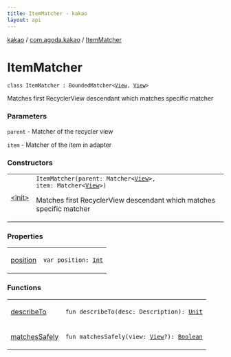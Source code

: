 ```yaml
---
title: ItemMatcher - kakao
layout: api
---
```


<div class='api-docs-breadcrumbs'><a href="../../index.html">kakao</a> / <a href="../index.html">com.agoda.kakao</a> / <a href=".">ItemMatcher</a></div>

# ItemMatcher

<div class="signature"><code><span class="keyword">class </span><span class="identifier">ItemMatcher</span>&nbsp;<span class="symbol">:</span>&nbsp;<span class="identifier">BoundedMatcher</span><span class="symbol">&lt;</span><a href="https://developer.android.com/reference/android/view/View.html"><span class="identifier">View</span></a><span class="symbol">,</span>&nbsp;<a href="https://developer.android.com/reference/android/view/View.html"><span class="identifier">View</span></a><span class="symbol">&gt;</span></code></div>

Matches first RecyclerView descendant which matches specific matcher

### Parameters

<code>parent</code> - Matcher of the recycler view

<code>item</code> - Matcher of the item in adapter

### Constructors

<table class="api-docs-table">
<tbody>
<tr>
<td markdown="1">

<a href="-init-.html">&lt;init&gt;</a>


</td>
<td markdown="1">
<div class="signature"><code><span class="identifier">ItemMatcher</span><span class="symbol">(</span><span class="parameterName" id="com.agoda.kakao.ItemMatcher$<init>(org.hamcrest.Matcher((android.view.View)), org.hamcrest.Matcher((android.view.View)))/parent">parent</span><span class="symbol">:</span>&nbsp;<span class="identifier">Matcher</span><span class="symbol">&lt;</span><a href="https://developer.android.com/reference/android/view/View.html"><span class="identifier">View</span></a><span class="symbol">&gt;</span><span class="symbol">, </span><span class="parameterName" id="com.agoda.kakao.ItemMatcher$<init>(org.hamcrest.Matcher((android.view.View)), org.hamcrest.Matcher((android.view.View)))/item">item</span><span class="symbol">:</span>&nbsp;<span class="identifier">Matcher</span><span class="symbol">&lt;</span><a href="https://developer.android.com/reference/android/view/View.html"><span class="identifier">View</span></a><span class="symbol">&gt;</span><span class="symbol">)</span></code></div>

Matches first RecyclerView descendant which matches specific matcher


</td>
</tr>
</tbody>
</table>

### Properties

<table class="api-docs-table">
<tbody>
<tr>
<td markdown="1">

<a href="position.html">position</a>


</td>
<td markdown="1">
<div class="signature"><code><span class="keyword">var </span><span class="identifier">position</span><span class="symbol">: </span><a href="https://kotlinlang.org/api/latest/jvm/stdlib/kotlin/-int/index.html"><span class="identifier">Int</span></a></code></div>

</td>
</tr>
</tbody>
</table>

### Functions

<table class="api-docs-table">
<tbody>
<tr>
<td markdown="1">

<a href="describe-to.html">describeTo</a>


</td>
<td markdown="1">
<div class="signature"><code><span class="keyword">fun </span><span class="identifier">describeTo</span><span class="symbol">(</span><span class="parameterName" id="com.agoda.kakao.ItemMatcher$describeTo(org.hamcrest.Description)/desc">desc</span><span class="symbol">:</span>&nbsp;<span class="identifier">Description</span><span class="symbol">)</span><span class="symbol">: </span><a href="https://kotlinlang.org/api/latest/jvm/stdlib/kotlin/-unit/index.html"><span class="identifier">Unit</span></a></code></div>

</td>
</tr>
<tr>
<td markdown="1">

<a href="matches-safely.html">matchesSafely</a>


</td>
<td markdown="1">
<div class="signature"><code><span class="keyword">fun </span><span class="identifier">matchesSafely</span><span class="symbol">(</span><span class="parameterName" id="com.agoda.kakao.ItemMatcher$matchesSafely(android.view.View)/view">view</span><span class="symbol">:</span>&nbsp;<a href="https://developer.android.com/reference/android/view/View.html"><span class="identifier">View</span></a><span class="symbol">?</span><span class="symbol">)</span><span class="symbol">: </span><a href="https://kotlinlang.org/api/latest/jvm/stdlib/kotlin/-boolean/index.html"><span class="identifier">Boolean</span></a></code></div>

</td>
</tr>
</tbody>
</table>
